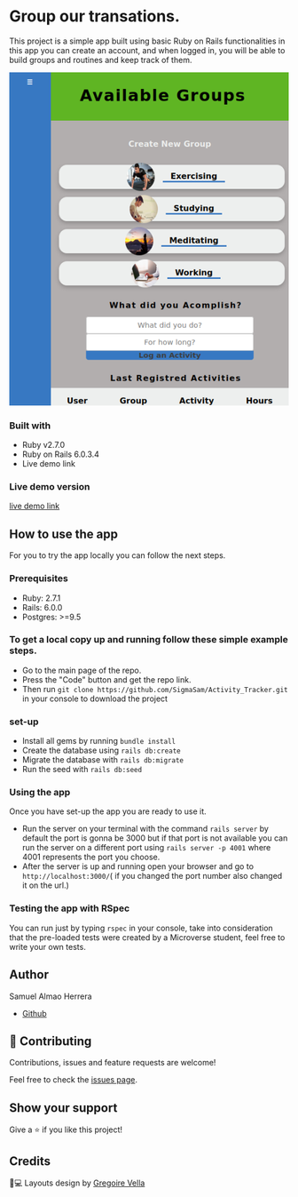 # Group our transations.
This project is a simple app built using basic Ruby on Rails functionalities in this app you can create an account, and when logged in, you will be able to  build groups and routines and keep track of them.

![screenshot](app/assets/images/Index.png)
### Built with
- Ruby v2.7.0
- Ruby on Rails 6.0.3.4
- Live demo link
### Live demo version
[live demo link](https://agile-depths-52362.herokuapp.com/)
## How to use the app
For you to try the app locally you can follow the next steps.
### Prerequisites
- Ruby: 2.7.1
- Rails: 6.0.0 
- Postgres: >=9.5
### To get a local copy up and running follow these simple example steps.
- Go to the main page of the repo.
- Press the "Code" button and get the repo link.
- Then run `git clone https://github.com/SigmaSam/Activity_Tracker.git` in your console to download the project
### set-up
- Install all gems by running  `bundle install `
- Create the database using `rails db:create `
- Migrate the database with `rails db:migrate `
- Run the seed with `rails db:seed`
### Using the app
Once you have set-up the app you are ready to use it.
- Run the server on your terminal with the command `rails server` by default the port is gonna be 3000 but if that port is not available you can run the server on a different port using `rails server -p 4001` where 4001 represents the port you choose.
- After the server is up and running open your browser and go to `http://localhost:3000/`( if you changed the port number also changed it on the url.)
### Testing the app with RSpec
You can run just by typing `rspec` in your console, take into consideration that the pre-loaded tests were created by a Microverse student, feel free to write your own tests.

## Author
Samuel Almao Herrera
- [Github](https://github.com/SigmaSam)

## 🤝 Contributing

Contributions, issues and feature requests are welcome!

Feel free to check the [issues page](issues/).

## Show your support

Give a ⭐️ if you like this project!


## Credits

📄💻 Layouts design by <a href="https://www.behance.net/gregoirevella" target="_blank">Gregoire Vella</a>
